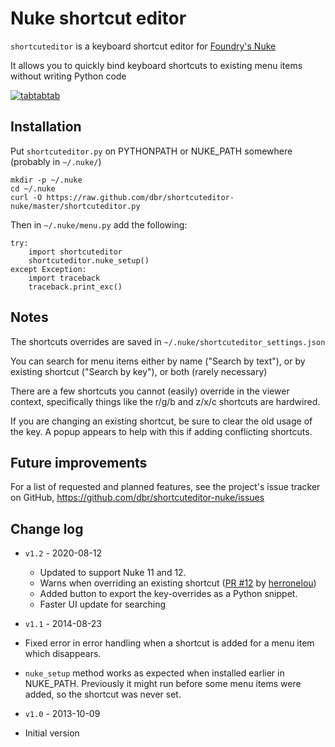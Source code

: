 # Nuke shortcut editor

`shortcuteditor` is a keyboard shortcut editor for
[Foundry's Nuke](https://www.foundry.com/products/nuke)

It allows you to quickly bind keyboard shortcuts to existing menu
items without writing Python code

[![tabtabtab](imgs/shortcuteditor_thumbnail.png)](imgs/shortcuteditor.png)


## Installation

Put `shortcuteditor.py` on PYTHONPATH or NUKE_PATH somewhere (probably
in `~/.nuke/`)

    mkdir -p ~/.nuke
    cd ~/.nuke
    curl -O https://raw.github.com/dbr/shortcuteditor-nuke/master/shortcuteditor.py


Then in `~/.nuke/menu.py` add the following:

    try:
        import shortcuteditor
        shortcuteditor.nuke_setup()
    except Exception:
        import traceback
        traceback.print_exc()


## Notes

The shortcuts overrides are saved in `~/.nuke/shortcuteditor_settings.json`

You can search for menu items either by name ("Search by text"), or by
existing shortcut ("Search by key"), or both (rarely necessary)

There are a few shortcuts you cannot (easily) override in the viewer
context, specifically things like the r/g/b and z/x/c shortcuts are
hardwired.

If you are changing an existing shortcut, be sure to clear the old usage of
the key. A popup appears to help with this if adding conflicting shortcuts.


## Future improvements

For a list of requested and planned features, see the project's issue tracker
on GitHub, https://github.com/dbr/shortcuteditor-nuke/issues

## Change log

* `v1.2` - 2020-08-12
  * Updated to support Nuke 11 and 12.
  * Warns when overriding an existing shortcut ([PR #12](https://github.com/dbr/shortcuteditor-nuke/pull/12) by [herronelou](https://github.com/herronelou))
  * Added button to export the key-overrides as a Python snippet.
  * Faster UI update for searching

* `v1.1` - 2014-08-23
 * Fixed error in error handling when a shortcut is added for a menu
   item which disappears.
 * `nuke_setup` method works as expected when installed earlier in
   NUKE_PATH. Previously it might run before some menu items were
   added, so the shortcut was never set.

* `v1.0` - 2013-10-09
 * Initial version
